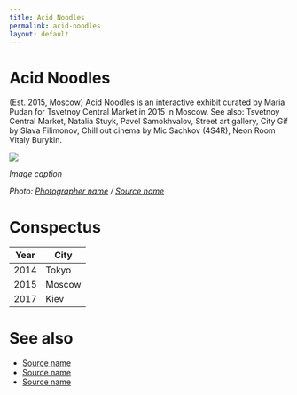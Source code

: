 ```yaml
---
title: Acid Noodles
permalink: acid-noodles
layout: default
---
```


# Acid Noodles

(Est. 2015, Moscow) Acid Noodles is an interactive exhibit curated by Maria Pudan for Tsvetnoy Central Market in 2015 in Moscow. See also: Tsvetnoy Central Market, Natalia Stuyk, Pavel Samokhvalov, Street art gallery, City Gif by Slava Filimonov, Chill out cinema by Mic Sachkov (4S4R), Neon Room Vitaly Burykin.

![](/images/image-name.jpg)

*Image caption*

*Photo: [Photographer name](http://example.net/) / [Source name](http://example.net/)*

# Conspectus

|Year|City|
|----|---------|
|2014|Tokyo|
|2015|Moscow|
|2017|Kiev|

# See also

- [Source name](http://example.net/)
- [Source name](http://example.net/)
- [Source name](http://example.net/)


